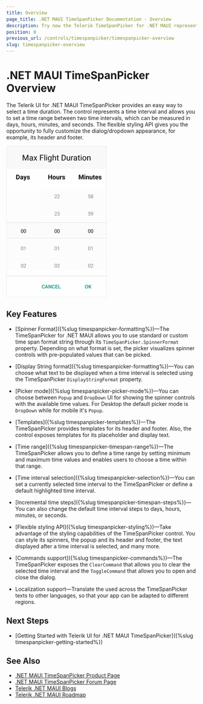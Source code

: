 ```yaml
---
title: Overview
page_title: .NET MAUI TimeSpanPicker Documentation - Overview
description: Try now the Telerik TimeSpanPicker for .NET MAUI representing a time interval and allowing you to set a time range between two time intervals.
position: 0
previous_url: /controls/timespanpicker/timespanpicker-overview
slug: timespanpicker-overview
---
```


# .NET MAUI TimeSpanPicker Overview

The Telerik UI for .NET MAUI TimeSpanPicker provides an easy way to select a time duration. The control represents a time interval and allows you to set a time range between two time intervals, which can be measured in days, hours, minutes, and seconds. The flexible styling API gives you the opportunity to fully customize the dialog/dropdown appearance, for example, its header and footer.

![TimeSpanPicker Overview](images/timespan_picker_overview.png)

## Key Features

* [Spinner Format]({%slug timespanpicker-formatting%})&mdash;The TimeSpanPicker for .NET MAUI allows you to use standard or custom time span format string through its `TimeSpanPicker.SpinnerFormat` property. Depending on what format is set, the picker visualizes spinner controls with pre-populated values that can be picked.

* [Display String format]({%slug timespanpicker-formatting%})&mdash;You can choose what text to be displayed when a time interval is selected using the TimeSpanPicker `DisplayStringFormat` property.

* [Picker mode]({%slug timespanpicker-picker-mode%})&mdash;You can choose between `Popup` and `DropDown` UI for showing the spinner controls with the available time values. For Desktop the default picker mode is `DropDown` while for mobile it's `Popup`.

* [Templates]({%slug timespanpicker-templates%})&mdash;The TimeSpanPicker provides templates for its header and footer. Also, the control exposes templates for its placeholder and display text.

* [Time range]({%slug timespanpicker-timespan-range%})&mdash;The TimeSpanPicker allows you to define a time range by setting minimum and maximum time values and enables users to choose a time within that range.

* [Time interval selection]({%slug timespanpicker-selection%})&mdash;You can set a currently selected time interval to the TimeSpanPicker or define a default highlighted time interval.

* [Incremental time steps]({%slug timespanpicker-timespan-steps%})&mdash;You can also change the default time interval steps to days, hours, minutes, or seconds.

* [Flexible styling API]({%slug timespanpicker-styling%})&mdash;Take advantage of the styling capabilities of the TimeSpanPicker control. You can style its spinners, the popup and its header and footer, the text displayed after a time interval is selected, and many more.

* [Commands support]({%slug timespanpicker-commands%})&mdash;The TimeSpanPicker exposes the `ClearCommand` that allows you to clear the selected time interval and the `ToggleCommand` that allows you to open and close the dialog.
* Localization support&mdash;Translate the used across the TimeSpanPicker texts to other languages, so that your app can be adapted to different regions.

## Next Steps

- [Getting Started with Telerik UI for .NET MAUI TimeSpanPicker]({%slug timespanpicker-getting-started%})

## See Also

- [.NET MAUI TimeSpanPicker Product Page](https://www.telerik.com/maui-ui/timespanpicker)
- [.NET MAUI TimeSpanPicker Forum Page](https://www.telerik.com/forums/maui?tagId=1851)
- [Telerik .NET MAUI Blogs](https://www.telerik.com/blogs/mobile-net-maui)
- [Telerik .NET MAUI Roadmap](https://www.telerik.com/support/whats-new/maui-ui/roadmap)
